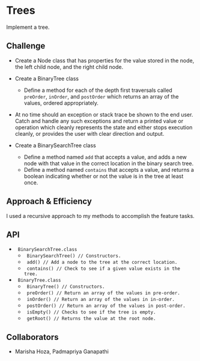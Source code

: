# Trees
Implement a tree. 

## Challenge
* Create a Node class that has properties for the value stored in the node, the left child node, and the right child node.
* Create a BinaryTree class
    * Define a method for each of the depth first traversals called ```preOrder```, ```inOrder```, and ```postOrder``` which returns an array of the values, ordered appropriately.
* At no time should an exception or stack trace be shown to the end user. Catch and handle any such exceptions and return a printed value or operation which cleanly represents the state and either stops execution cleanly, or provides the user with clear direction and output.

* Create a BinarySearchTree class
    * Define a method named ```add``` that accepts a value, and adds a new node with that value in the correct location in the binary search tree.
    * Define a method named ```contains``` that accepts a value, and returns a boolean indicating whether or not the value is in the tree at least once.

## Approach & Efficiency
I used a recursive approach to my methods to accomplish the feature tasks.

## API
* ``` BinarySearchTree.class```
    * ``` BinarySearchTree() // Constructors.```
    * ``` add() // Add a node to the tree at the correct location.```
    * ``` contains() // Check to see if a given value exists in the tree.```
* ``` BinaryTree.class```
    * ``` BinaryTree() // Constructors.```
    * ``` preOrder() // Return an array of the values in pre-order.```
    * ``` inOrder() // Return an array of the values in in-order.```
    * ``` postOrder() // Return an array of the values in post-order.```
    * ``` isEmpty() // Checks to see if the tree is empty.```
    * ``` getRoot() // Returns the value at the root node.```
    
## Collaborators
* Marisha Hoza, Padmapriya Ganapathi




